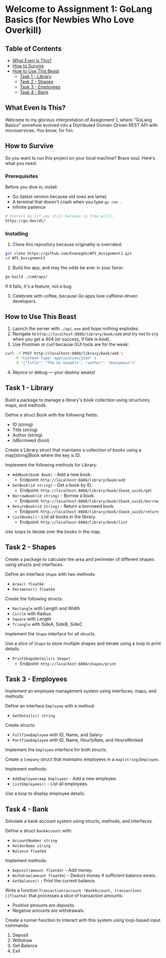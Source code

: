 # Welcome to Assignment 1: GoLang Basics (for Newbies Who Love Overkill)

## Table of Contents

- [What Even Is This?](#about)
- [How to Survive](#getting_started)
- [How to Use This Beast](#usage)
  - [Task 1 - Library](#task_1)
  - [Task 2 - Shapes](#task_2)
  - [Task 3 - Employees](#task_3)
  - [Task 4 - Bank](#task_4)

## What Even Is This? <a name="about"></a>

Welcome to my glorious interpretation of Assignment 1, where "GoLang Basics" somehow evolved into a Distributed Domain-Driven REST API with microservices. You know, for fun.

## How to Survive <a name="getting_started"></a>

So you want to run this project on your local machine? Brave soul. Here's what you need:

### Prerequisites

Before you dive in, install:

- Go (latest version because old ones are lame)
- A terminal that doesn't crash when you type `go run .`
- Infinite patience

```bash
# Install Go (if you still believe in free will):
https://go.dev/dl/
```

### Installing

1. Clone this repository because originality is overrated:

```bash
git clone https://github.com/ExonegeS/AP1_Assignment1.git 
cd AP1_Assignment1
```

2. Build the app, and may the odds be ever in your favor:

```bash
go build ./cmd/api/
```

If it fails, it's a feature, not a bug.

3. Celebrate with coffee, because Go apps love caffeine-driven developers.

## How to Use This Beast <a name="usage"></a>

1. Launch the server with `./api.exe` and hope nothing explodes.
2. Navigate to `http://localhost:8888/library/book/add` and try not to cry when you get a 404 (or success, if fate is kind).
3. Use Postman or curl because GUI tools are for the weak:

```bash
curl -X POST http://localhost:8888/library/book/add \
    -H "Content-Type: application/json" \
    -d '{"title": "The Go Gospels", "author": "Anonymous"}'
```

4. Rejoice or debug — your destiny awaits!

## Task 1 - Library <a name="task_1"></a>

Build a package to manage a library's book collection using structures, maps, and methods.

Define a struct Book with the following fields:

- ID (string)
- Title (string)
- Author (string)
- IsBorrowed (bool)

Create a Library struct that maintains a collection of books using a map[string]Book where the key is ID.

Implement the following methods for Library:

- `AddBook(book Book)` - Add a new book.
  - Endpoint: `http://localhost:8888/library/book/add`
- `GetBook(id string)` - Get a book by ID.
  - Endpoint: `http://localhost:8888/library/book/{book_uuid}/get`
- `BorrowBook(id string)` - Borrow a book.
  - Endpoint: `http://localhost:8888/library/book/{book_uuid}/borrow`
- `ReturnBook(id string)` - Return a borrowed book.
  - Endpoint: `http://localhost:8888/library/book/{book_uuid}/return`
- `ListBooks()` - List all books in the library.
  - Endpoint: `http://localhost:8888/library/book/list`

Use loops to iterate over the books in the map.

## Task 2 - Shapes <a name="task_2"></a>

Create a package to calculate the area and perimeter of different shapes using structs and interfaces.

Define an interface `Shape` with two methods:

- `Area() float64`
- `Perimeter() float64`

Create the following structs:

- `Rectangle` with Length and Width
- `Circle` with Radius
- `Square` with Length
- `Triangle` with SideA, SideB, SideC

Implement the `Shape` interface for all structs.

Use a slice of `Shape` to store multiple shapes and iterate using a loop to print details.

- `PrintShapeDetails(s Shape)`
  - Endpoint: `http://localhost:8888/shapes/print`
  
## Task 3 - Employees <a name="task_3"></a>

Implement an employee management system using interfaces, maps, and methods.

Define an interface `Employee` with a method:

- `GetDetails() string`

Create structs:

- `FullTimeEmployee` with ID, Name, and Salary
- `PartTimeEmployee` with ID, Name, HourlyRate, and HoursWorked

Implement the `Employee` interface for both structs.

Create a `Company` struct that maintains employees in a `map[string]Employee`.

Implement methods:

- `AddEmployee(emp Employee)` - Add a new employee.
- `ListEmployees()` - List all employees.

Use a loop to display employee details.

## Task 4 - Bank <a name="task_4"></a>

Simulate a bank account system using structs, methods, and interfaces.

Define a struct `BankAccount` with:

- `AccountNumber string`
- `HolderName string`
- `Balance float64`

Implement methods:

- `Deposit(amount float64)` - Add money.
- `Withdraw(amount float64)` - Deduct money if sufficient balance exists.
- `GetBalance()` - Print the current balance.

Write a function `Transaction(account *BankAccount, transactions []float64)` that processes a slice of transaction amounts:

- Positive amounts are deposits.
- Negative amounts are withdrawals.

Create a runner function to interact with this system using loop-based input commands:

1. Deposit
2. Withdraw
3. Get Balance
4. Exit

